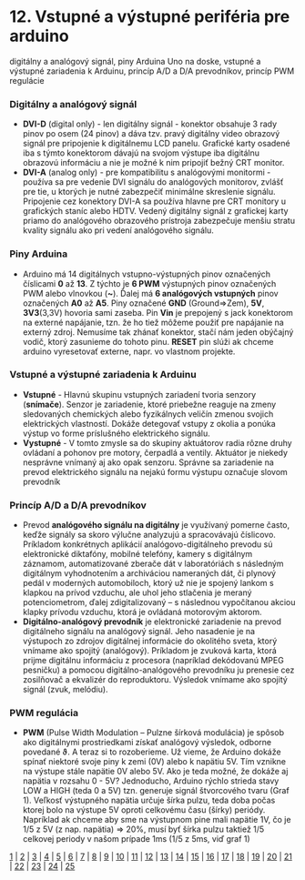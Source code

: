 # 12. Vstupné a výstupné periféria pre arduino
digitálny a analógový signál, piny Arduina Uno na doske, vstupné a výstupné zariadenia k Arduinu, princíp A/D a D/A prevodníkov, princíp PWM regulácie

### Digitálny a analógový signál
- **DVI-D** (digital only) - len digitálny signál - konektor obsahuje 3 rady pinov po osem (24 pinov) a dáva tzv. pravý digitálny video obrazový signál pre pripojenie k digitálnemu LCD panelu. Grafické karty osadené iba s týmto konektorom dávajú na svojom výstupe iba digitálnu obrazovú informáciu a nie je možné k nim pripojiť bežný CRT monitor.
- **DVI-A** (analog only) - pre kompatibilitu s analógovými monitormi - používa sa pre vedenie DVI signálu do analógových monitorov, zvlášť pre tie, u ktorých je nutné zabezpečiť minimálne skreslenie signálu. Pripojenie cez konektory DVI-A sa používa hlavne pre CRT monitory u grafických staníc alebo HDTV. Vedený digitálny signál z grafickej karty priamo do analógového obrazového prístroja zabezpečuje menšiu stratu kvality signálu ako pri vedení analógového signálu.

### Piny Arduina
- Arduino má 14 digitálnych vstupno-výstupných pinov označených číslicami **0** až **13**. Z týchto je **6 PWM** výstupných pinov označených PWM alebo vlnovkou (**~**). Ďalej má **6 analógových vstupných** pinov označených **A0** až **A5**. Piny označené **GND** (Ground=>Zem), **5V**, **3V3**(3,3V) hovoria sami zaseba. Pin **Vin** je prepojený s jack konektorom na externé napájanie, tzn. že ho tiež môžeme použiť pre napájanie na externý zdroj. Nemusíme tak zhánať konektor, stačí nám jeden obýčajný vodič, ktorý zasunieme do tohoto pinu. **RESET** pin slúži ak chceme arduino vyresetovať externe, napr. vo vlastnom projekte.

### Vstupné a výstupné zariadenia k Arduinu
- **Vstupné** - Hlavnú skupinu vstupných zariadení tvoria senzory (**snímače**). Senzor je zariadenie, ktoré priebežne reaguje na zmeny sledovaných chemických alebo fyzikálnych veličín zmenou svojich elektrických vlastností. Dokáže detegovať vstupy z okolia a ponúka výstup vo forme príslušného elektrického signálu. 
- **Vystupné** - V tomto zmysle sa do skupiny aktuátorov radia rôzne druhy ovládaní a pohonov pre motory, čerpadlá a ventily. Aktuátor je niekedy nesprávne vnímaný aj ako opak senzoru. Správne sa zariadenie na prevod elektrického signálu na nejakú formu výstupu označuje slovom prevodník

### Princíp A/D a D/A prevodníkov
- Prevod **analógového signálu na digitálny** je využívaný pomerne často, keďže signály sa skoro výlučne analyzujú a spracovávajú číslicovo. Príkladom konkrétnych aplikácií analógovo-digitálneho prevodu sú elektronické diktafóny, mobilné telefóny, kamery s digitálnym záznamom, automatizované zberače dát v laboratóriách s následným digitálnym vyhodnotením a archiváciou nameraných dát, či plynový pedál v moderných automobiloch, ktorý už nie je spojený lankom s klapkou na prívod vzduchu, ale uhol jeho stlačenia je meraný potenciometrom, ďalej zdigitalizovaný – s následnou vypočítanou akciou klapky prívodu vzduchu, ktorá je ovládaná motorovým aktorom.
- **Digitálno-analógový prevodník** je elektronické zariadenie na prevod digitálneho signálu na analógový signál. Jeho nasadenie je na výstupoch zo zdrojov digitálnej informácie do okolitého sveta, ktorý vnímame ako spojitý (analógový). Príkladom je zvuková karta, ktorá prijme digitálnu informáciu z procesora (napríklad dekódovanú MPEG pesničku) a pomocou digitálno-analógového prevodníku ju prenesie cez zosilňovač a ekvalizér do reproduktoru. Výsledok vnímame ako spojitý signál (zvuk, melódiu).

### PWM regulácia
- **PWM** (Pulse Width Modulation – Pulzne šírková modulácia) je spôsob ako digitálnymi prostriedkami získať analógový výsledok, odborne povedané ϑ. A teraz si to rozoberieme. Už vieme, že Arduino dokáže spínať niektoré svoje piny k zemi (0V) alebo k napätiu 5V. Tím vznikne na výstupe stále napätie 0V alebo 5V. Ako je teda možné, že dokáže aj napätia v rozsahu 0 - 5V? Jednoducho, Arduino rýchlo strieda stavy LOW a HIGH (teda 0 a 5V) tzn. generuje signál štvorcového tvaru (Graf 1). Veľkosť výstupného napätia určuje šírka pulzu, teda doba počas ktorej bolo na výstupe 5V oproti celkovému času (šírky) periódy. Napríklad ak chceme aby sme na výstupnom pine mali napätie 1V, čo je 1/5 z 5V (z nap. napätia) => 20%, musí byť šírka pulzu taktiež 1/5 celkovej periody v našom prípade 1ms (1/5 z 5ms, viď graf 1)


[1](https://jesuschrist69.github.io/maturitne-otazky-SPSIT-KNM-2023/LYC/) | [2](https://jesuschrist69.github.io/maturitne-otazky-SPSIT-KNM-2023/LYC2/) | [3](https://jesuschrist69.github.io/maturitne-otazky-SPSIT-KNM-2023/LYC3/) | [4](https://jesuschrist69.github.io/maturitne-otazky-SPSIT-KNM-2023/LYC4/) | [5](https://jesuschrist69.github.io/maturitne-otazky-SPSIT-KNM-2023/LYC5/) | [6](https://jesuschrist69.github.io/maturitne-otazky-SPSIT-KNM-2023/LYC6/) | [7](https://jesuschrist69.github.io/maturitne-otazky-SPSIT-KNM-2023/LYC7/) | [8](https://jesuschrist69.github.io/maturitne-otazky-SPSIT-KNM-2023/LYC8/) | [9](https://jesuschrist69.github.io/maturitne-otazky-SPSIT-KNM-2023/LYC9/) | [10](https://jesuschrist69.github.io/maturitne-otazky-SPSIT-KNM-2023/LYC10/) | [11](https://jesuschrist69.github.io/maturitne-otazky-SPSIT-KNM-2023/LYC11/) | [12](https://jesuschrist69.github.io/maturitne-otazky-SPSIT-KNM-2023/LYC12/) | [13](https://jesuschrist69.github.io/maturitne-otazky-SPSIT-KNM-2023/LYC13/) | [14](https://jesuschrist69.github.io/maturitne-otazky-SPSIT-KNM-2023/LYC14/) | [15](https://jesuschrist69.github.io/maturitne-otazky-SPSIT-KNM-2023/LYC15/) | [16](https://jesuschrist69.github.io/maturitne-otazky-SPSIT-KNM-2023/LYC16/) | [17](https://jesuschrist69.github.io/maturitne-otazky-SPSIT-KNM-2023/LYC17/) | [18](https://jesuschrist69.github.io/maturitne-otazky-SPSIT-KNM-2023/LYC18/) | [19](https://jesuschrist69.github.io/maturitne-otazky-SPSIT-KNM-2023/LYC19/) | [20](https://jesuschrist69.github.io/maturitne-otazky-SPSIT-KNM-2023/LYC20/) | [21](https://jesuschrist69.github.io/maturitne-otazky-SPSIT-KNM-2023/LYC21/) | [22](https://jesuschrist69.github.io/maturitne-otazky-SPSIT-KNM-2023/LYC22/) | [23](https://jesuschrist69.github.io/maturitne-otazky-SPSIT-KNM-2023/LYC23/) | [24](https://jesuschrist69.github.io/maturitne-otazky-SPSIT-KNM-2023/LYC24/) | [25](https://jesuschrist69.github.io/maturitne-otazky-SPSIT-KNM-2023/LYC25/)
